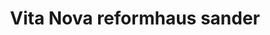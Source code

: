 ---
title: "Vita Nova reformhaus sander"
url: /pfaffenhofen-a-d-ilm/vita-nova-reformhaus-sander/
shop: Supermarkt
---